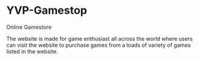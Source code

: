# YVP-Gamestop
Online Gamestore


The website is made for game enthusiast all across the world where users can visit the website to purchase games from a loads of variety of games listed in the website.

